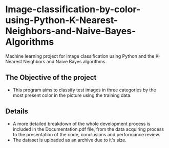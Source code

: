 
# Image-classification-by-color-using-Python-K-Nearest-Neighbors-and-Naive-Bayes-Algorithms

Machine learning project for image classification using Python and the K-Nearest Neighbors and Naive Bayes algorithms.

## The Objective of the project

- This program aims to classify test images in three categories by the most present color in the picture using the training data.







## Details

- A more detailed breakdown of the whole development process is included in the Documentation.pdf file, from the data acquiring process to the presentation of the code, conclusions and performance review.
- The dataset is uploaded as an archive due to it's size.
